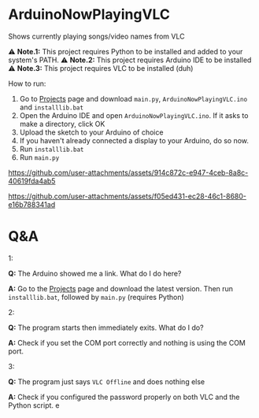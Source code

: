 # ArduinoNowPlayingVLC
Shows currently playing songs/video names from VLC

⚠️ **Note.1:** This project requires Python to be installed and added to your system's PATH.
⚠️ **Note.2:** This project requires Arduino IDE to be installed
⚠️ **Note.3:** This project requires VLC to be installed (duh)

How to run:
1. Go to [Projects](https://github.com/onepointfive-REAL/ArduinoNowPlayingVLC/releases) page and download `main.py`, `ArduinoNowPlayingVLC.ino` and `installlib.bat`
2. Open the Arduino IDE and open `ArduinoNowPlayingVLC.ino`. If it asks to make a directory, click OK
3. Upload the sketch to your Arduino of choice
4. If you haven't already connected a display to your Arduino, do so now.
5. Run `installlib.bat`
6. Run `main.py`

https://github.com/user-attachments/assets/914c872c-e947-4ceb-8a8c-40619fda4ab5

https://github.com/user-attachments/assets/f05ed431-ec28-46c1-8680-e16b788341ad

# Q&A

1:

**Q:** The Arduino showed me a link. What do I do here?  

**A:** Go to the [Projects](https://github.com/onepointfive-REAL/ArduinoNowPlayingVLC/releases) page and download the latest version. Then run `installlib.bat`, followed by `main.py` (requires Python)

2:

**Q:** The program starts then immediately exits. What do I do?

**A:** Check if you set the COM port correctly and nothing is using the COM port.

3:

**Q:** The program just says `VLC Offline` and does nothing else

**A:** Check if you configured the password properly on both VLC and the Python script.
e
